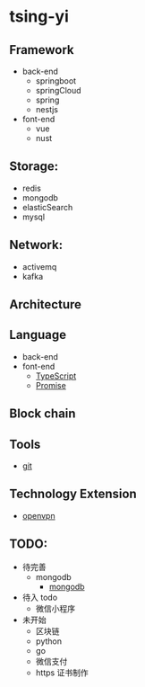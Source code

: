 # tsing-yi

## Framework

* back-end
  * springboot
  * springCloud
  * spring
  * nestjs
* font-end
  * vue
  * nust

## Storage:

* redis
* mongodb
* elasticSearch
* mysql

## Network:

* activemq
* kafka

## Architecture

## Language

* back-end
* font-end
  * [TypeScript](geek/language/font-end/type-script/index.md)
  * [Promise](geek/language/font-end/promise/index.md)

## Block chain

## Tools

* [git](geek/tools/git/index.md)

## Technology Extension

* [openvpn](geek/technologyextension/openvpn/index.md)

## TODO:

* 待完善
  * mongodb
    * [mongodb](geek/storage/mongodb/index.md)
* 待入 todo
  * 微信小程序
* 未开始
  * 区块链
  * python
  * go
  * 微信支付
  * https 证书制作

